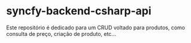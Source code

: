 # syncfy-backend-csharp-api
Este repositório é dedicado para um CRUD voltado para produtos, como consulta de preço, criação de produto, etc...
